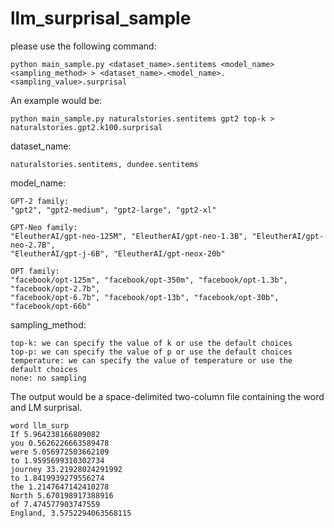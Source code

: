 # llm_surprisal_sample
please use the following command:  
```
python main_sample.py <dataset_name>.sentitems <model_name> <sampling_method> > <dataset_name>.<model_name>.<sampling_value>.surprisal
```
An example would be: 
```
python main_sample.py naturalstories.sentitems gpt2 top-k > naturalstories.gpt2.k100.surprisal
```

dataset_name:  
```
naturalstories.sentitems, dundee.sentitems
```

model_name: 
```
GPT-2 family:
"gpt2", "gpt2-medium", "gpt2-large", "gpt2-xl"

GPT-Neo family:
"EleutherAI/gpt-neo-125M", "EleutherAI/gpt-neo-1.3B", "EleutherAI/gpt-neo-2.7B",
"EleutherAI/gpt-j-6B", "EleutherAI/gpt-neox-20b"

OPT family:
"facebook/opt-125m", "facebook/opt-350m", "facebook/opt-1.3b", "facebook/opt-2.7b",
"facebook/opt-6.7b", "facebook/opt-13b", "facebook/opt-30b", "facebook/opt-66b"
```

sampling_method:
```
top-k: we can specify the value of k or use the default choices
top-p: we can specify the value of p or use the default choices
temperature: we can specify the value of temperature or use the default choices
none: no sampling
```

The output would be a space-delimited two-column file containing the word and LM surprisal.
```
word llm_surp
If 5.964238166809082
you 0.5626226663589478
were 5.056972503662109
to 1.9595699310302734
journey 33.21928024291992
to 1.8419939279556274
the 1.2147647142410278
North 5.670198917388916
of 7.474577903747559
England, 3.5752294063568115
```
